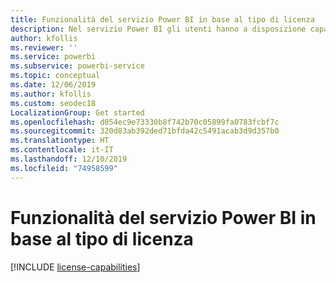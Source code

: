 ```yaml
---
title: Funzionalità del servizio Power BI in base al tipo di licenza
description: Nel servizio Power BI gli utenti hanno a disposizione capacità predefinite in base al tipo di licenza per utente (gratuita o Pro) e al fatto che il contenuto con cui interagiscono sia incluso in un'area di lavoro assegnata a una capacità di Power BI Premium.
author: kfollis
ms.reviewer: ''
ms.service: powerbi
ms.subservice: powerbi-service
ms.topic: conceptual
ms.date: 12/06/2019
ms.author: kfollis
ms.custom: seodec18
LocalizationGroup: Get started
ms.openlocfilehash: d054ec9e73330b8f742b70c05899fa0783fcbf7c
ms.sourcegitcommit: 320d83ab392ded71bfda42c5491acab3d9d357b0
ms.translationtype: HT
ms.contentlocale: it-IT
ms.lasthandoff: 12/10/2019
ms.locfileid: "74958599"
---
```

# <a name="power-bi-service-features-by-license-type"></a>Funzionalità del servizio Power BI in base al tipo di licenza

[!INCLUDE [license-capabilities](includes/license-capabilities.md)]
